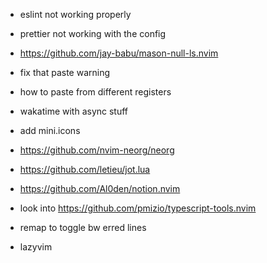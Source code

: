 - eslint not working properly
- prettier not working with the config
- https://github.com/jay-babu/mason-null-ls.nvim
- fix that paste warning
- how to paste from different registers
- wakatime with async stuff
- add mini.icons
- https://github.com/nvim-neorg/neorg
- https://github.com/letieu/jot.lua

- https://github.com/Al0den/notion.nvim
- look into https://github.com/pmizio/typescript-tools.nvim
- remap to toggle bw erred lines
- lazyvim
